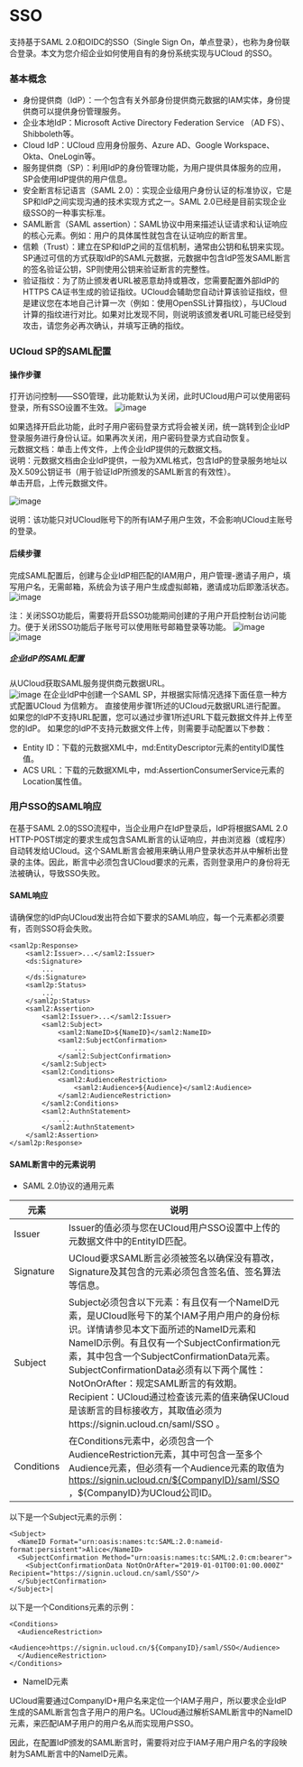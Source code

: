 # SSO
支持基于SAML 2.0和OIDC的SSO（Single Sign On，单点登录），也称为身份联合登录。本文为您介绍企业如何使用自有的身份系统实现与UCloud 的SSO。

### 基本概念
* 身份提供商（IdP）：一个包含有关外部身份提供商元数据的IAM实体，身份提供商可以提供身份管理服务。
* 企业本地IdP：Microsoft Active Directory Federation Service （AD FS）、Shibboleth等。
* Cloud IdP：UCloud 应用身份服务、Azure AD、Google Workspace、Okta、OneLogin等。
* 服务提供商（SP）：利用IdP的身份管理功能，为用户提供具体服务的应用，SP会使用IdP提供的用户信息。
* 安全断言标记语言（SAML 2.0）：实现企业级用户身份认证的标准协议，它是SP和IdP之间实现沟通的技术实现方式之一。SAML 2.0已经是目前实现企业级SSO的一种事实标准。
* SAML断言（SAML assertion）：SAML协议中用来描述认证请求和认证响应的核心元素。例如：用户的具体属性就包含在认证响应的断言里。
* 信赖（Trust）：建立在SP和IdP之间的互信机制，通常由公钥和私钥来实现。SP通过可信的方式获取IdP的SAML元数据，元数据中包含IdP签发SAML断言的签名验证公钥，SP则使用公钥来验证断言的完整性。
* 验证指纹：为了防止颁发者URL被恶意劫持或篡改，您需要配置外部IdP的HTTPS CA证书生成的验证指纹。UCloud会辅助您自动计算该验证指纹，但是建议您在本地自己计算一次（例如：使用OpenSSL计算指纹），与UCloud计算的指纹进行对比。如果对比发现不同，则说明该颁发者URL可能已经受到攻击，请您务必再次确认，并填写正确的指纹。


### UCloud SP的SAML配置
####  操作步骤
打开访问控制——SSO管理，此功能默认为关闭，此时UCloud用户可以使用密码登录，所有SSO设置不生效。
![image](images/sso1.png)

如果选择开启此功能，此时子用户密码登录方式将会被关闭，统一跳转到企业IdP登录服务进行身份认证。如果再次关闭，用户密码登录方式自动恢复。  
元数据文档：单击上传文件，上传企业IdP提供的元数据文档。  
说明：元数据文档由企业IdP提供，一般为XML格式，包含IdP的登录服务地址以及X.509公钥证书（用于验证IdP所颁发的SAML断言的有效性）。  
单击开启，上传元数据文件。

![image](images/sso2.png)

说明：该功能只对UCloud账号下的所有IAM子用户生效，不会影响UCloud主账号的登录。

####  后续步骤
完成SAML配置后，创建与企业IdP相匹配的IAM用户，用户管理-邀请子用户，填写用户名，无需邮箱，系统会为该子用户生成虚拟邮箱，邀请成功后即激活状态。
![image](images/sso3.png)

注：关闭SSO功能后，需要将开启SSO功能期间创建的子用户开启控制台访问能力。便于关闭SSO功能后子账号可以使用账号邮箱登录等功能。
![image](images/sso7.png)
![image](images/sso5.png)


##### 企业IdP的SAML配置
从UCloud获取SAML服务提供商元数据URL。  
![image](images/sso6.png)
在企业IdP中创建一个SAML SP，并根据实际情况选择下面任意一种方式配置UCloud 为信赖方。
直接使用步骤1所述的UCloud元数据URL进行配置。
如果您的IdP不支持URL配置，您可以通过步骤1所述URL下载元数据文件并上传至您的IdP。
如果您的IdP不支持元数据文件上传，则需要手动配置以下参数：
* Entity ID：下载的元数据XML中，md:EntityDescriptor元素的entityID属性值。
* ACS URL：下载的元数据XML中，md:AssertionConsumerService元素的Location属性值。

### 用户SSO的SAML响应
在基于SAML 2.0的SSO流程中，当企业用户在IdP登录后，IdP将根据SAML 2.0 HTTP-POST绑定的要求生成包含SAML断言的认证响应，并由浏览器（或程序）自动转发给UCloud。这个SAML断言会被用来确认用户登录状态并从中解析出登录的主体。因此，断言中必须包含UCloud要求的元素，否则登录用户的身份将无法被确认，导致SSO失败。

#### SAML响应
请确保您的IdP向UCloud发出符合如下要求的SAML响应，每一个元素都必须要有，否则SSO将会失败。
```
<saml2p:Response>
    <saml2:Issuer>...</saml2:Issuer>
    <ds:Signature>
        ...
    </ds:Signature>
    <saml2p:Status>
        ...
    </saml2p:Status>
    <saml2:Assertion>
        <saml2:Issuer>...</saml2:Issuer>
        <saml2:Subject>
            <saml2:NameID>${NameID}</saml2:NameID>
            <saml2:SubjectConfirmation>
                ...
            </saml2:SubjectConfirmation>
        </saml2:Subject>
        <saml2:Conditions>
            <saml2:AudienceRestriction>
                <saml2:Audience>${Audience}</saml2:Audience>
            </saml2:AudienceRestriction>
        </saml2:Conditions>
        <saml2:AuthnStatement>
            ...
        </saml2:AuthnStatement>
    </saml2:Assertion>
</saml2p:Response> 
 ```
#### SAML断言中的元素说明
* SAML 2.0协议的通用元素

|  元素   | 说明                                                                                                                                                                                                                                                                                                     |
|  ----  |--------------------------------------------------------------------------------------------------------------------------------------------------------------------------------------------------------------------------------------------------------------------------------------------------------|
| Issuer  | Issuer的值必须与您在UCloud用户SSO设置中上传的元数据文件中的EntityID匹配。                                                                                                                                                                                                                                                       |
| Signature  | UCloud要求SAML断言必须被签名以确保没有篡改，Signature及其包含的元素必须包含签名值、签名算法等信息。                                                                                                                                                                                                                                            |
|  Subject  | Subject必须包含以下元素：有且仅有一个NameID元素，是UCloud账号下的某个IAM子用户用户的身份标识。详情请参见本文下面所述的NameID元素和NameID示例。有且仅有一个SubjectConfirmation元素，其中包含一个SubjectConfirmationData元素。SubjectConfirmationData必须有以下两个属性：NotOnOrAfter：规定SAML断言的有效期。Recipient：UCloud通过检查该元素的值来确保UCloud是该断言的目标接收方，其取值必须为https://signin.ucloud.cn/saml/SSO  。 
| Conditions  | 在Conditions元素中，必须包含一个AudienceRestriction元素，其中可包含一至多个Audience元素，但必须有一个Audience元素的取值为 https://signin.ucloud.cn/${CompanyID}/saml/SSO ，${CompanyID}为UCloud公司ID。                                                                                                                                           |

以下是一个Subject元素的示例：
```
<Subject>
  <NameID Format="urn:oasis:names:tc:SAML:2.0:nameid-format:persistent">Alice</NameID>        
  <SubjectConfirmation Method="urn:oasis:names:tc:SAML:2.0:cm:bearer">   
    <SubjectConfirmationData NotOnOrAfter="2019-01-01T00:01:00.000Z" Recipient="https://signin.ucloud.cn/saml/SSO"/>    
  </SubjectConfirmation>
</Subject>|
```

以下是一个Conditions元素的示例：
```
<Conditions>
  <AudienceRestriction>
    <Audience>https://signin.ucloud.cn/${CompanyID}/saml/SSO</Audience>
  </AudienceRestriction>
</Conditions>
```

* NameID元素

UCloud需要通过CompanyID+用户名来定位一个IAM子用户，所以要求企业IdP生成的SAML断言包含子用户的用户名。UCloud通过解析SAML断言中的NameID元素，来匹配IAM子用户的用户名从而实现用户SSO。

因此，在配置IdP颁发的SAML断言时，需要将对应于IAM子用户用户名的字段映射为SAML断言中的NameID元素。

